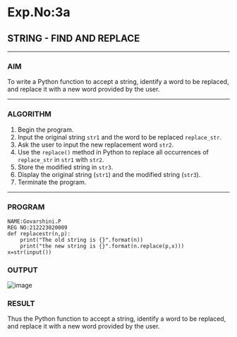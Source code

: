 # Exp.No:3a
## STRING - FIND AND REPLACE

---

### AIM  
To write a Python function to accept a string, identify a word to be replaced, and replace it with a new word provided by the user.

---

### ALGORITHM

1. Begin the program.  
2. Input the original string `str1` and the word to be replaced `replace_str`.  
3. Ask the user to input the new replacement word `str2`.  
4. Use the `replace()` method in Python to replace all occurrences of `replace_str` in `str1` with `str2`.  
5. Store the modified string in `str3`.  
6. Display the original string (`str1`) and the modified string (`str3`).  
7. Terminate the program.

---

### PROGRAM

```
NAME:Govarshini.P
REG NO:212223020009
def replacestr(n,p):
    print("The old string is {}".format(n))
    print("the new string is {}".format(n.replace(p,x)))
x=str(input())
```

### OUTPUT
![image](https://github.com/user-attachments/assets/720ed058-06ae-4eb5-9f55-9753a0feef19)


### RESULT
Thus the Python function to accept a string, identify a word to be replaced, and replace it with a new word provided by the user.
